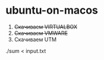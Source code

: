 # ubuntu-on-macos

1. ~~Скачиваем VIRTUALBOX~~
2. ~~Скачиваем VMWARE~~
3. Скачиваем UTM

./sum < input.txt

